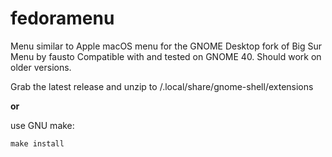 # fedoramenu

Menu similar to Apple macOS menu for the GNOME Desktop
fork of Big Sur Menu by fausto
Compatible with and tested on GNOME 40. Should work on older versions.

Grab the latest release and unzip to /.local/share/gnome-shell/extensions

**or**

use GNU make:

    make install
